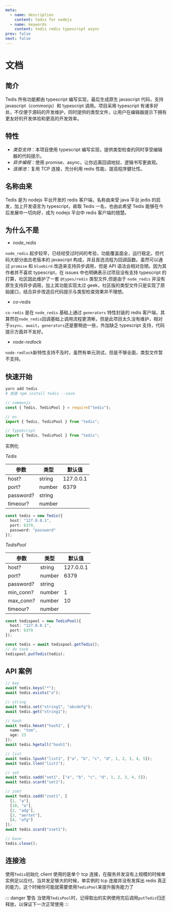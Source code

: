 ```yaml
---
meta:
  - name: description
    content: tedis for nodejs
  - name: keywords
    content: tedis redis typescript async
prev: false
next: false
---
```


# 文档

## 简介

Tedis 所有功能都由 typescript 编写实现，最后生成原生 javascript 代码，支持 javascript（commonjs）和 typescript 调用。项目采用 typescript 有诸多好处，不仅便于源码的开发维护，同时提供的类型文件，让用户在编辑器提示下拥有更友好的开发体验和更高的开发效率。

## 特性

- _类型支持_：本项目使用 typescript 编写实现，提供类型检查的同时享受编辑器的代码提示。
- _异步编程_：使用 promise、async，让你远离回调地狱，逻辑书写更直观。
- _连接池_：复用 TCP 连接，充分利用 redis 性能，提高程序健壮性。

## 名称由来

Tedis 是为 nodejs 平台开发的 redis 客户端，名称由来受 java 平台 jedis 的启发，加上开发语言为 typescript，故取 Tedis 一名，也由此希望 Tedis 能够在今后发展中一切向好，成为 nodejs 平台中 redis 客户端的翘楚。

## 为什么不是

- _node_redis_

`node_redis` 起步较早，已经经受过时间的考验，功能覆盖面全，运行稳定。但代码大部分由古老版本的 javascript 构成，并且首选流程为回调函数。虽然可以通过 `promise` 和 `bluebird` 改造来支持异步调用，但是 API 语法会相对丑陋。因为其作者并不喜欢 typescript，在 issues 中也明确表示过项目没有支持 typescript 的打算，社区因此维护了一套 `@types/redis` 类型文件,但是由于 `node_redis` 并没有原生支持异步调用，加上其功能实现太过 geek，社区版的类型文件只是实现了原始接口，结合异步改造后代码提示与类型检查效果并不理想。

- _co-redis_

`co-redis` 是在 `node_redis` 基础上通过 `generators` 特性封装的 redis 客户端，其算然在`node_redis`回调基础上调用流程更清晰，但是此项目太久没有维护，相对于`async`、`await`，`generators`还是要稍逊一些，外加缺乏 typescript 支持，代码提示方面并不友好。

- _node-redlock_

`node-redlock`新特性支持不及时，虽然有单元测试，但是不够全面，类型文件暂不支持。

## 快速开始

```bash
yarn add tedis
# 或者 npm install tedis --save
```

```ts
// commonjs
const { Tedis, TedisPool } = require("tedis");

// es
import { Tedis, TedisPool } from "tedis";

// TypeScript
import { Tedis, TedisPool } from "tedis";
```

实例化

_Tedis_

| 参数      | 类型   | 默认值    |
| --------- | ------ | --------- |
| host?     | string | 127.0.0.1 |
| port?     | number | 6379      |
| password? | string |           |
| timeour?  | number |           |

```ts
const tedis = new Tedis({
  host: "127.0.0.1",
  port: 6379,
  password: "password"
});
```

_TedisPool_

| 参数      | 类型   | 默认值    |
| --------- | ------ | --------- |
| host?     | string | 127.0.0.1 |
| port?     | number | 6379      |
| password? | string |           |
| min_conn? | number | 1         |
| max_conn? | number | 10        |
| timeour?  | number |           |

```ts
const tedispool = new TedisPool({
  host: "127.0.0.1",
  port: 6379
});

const tedis = await tedispool.getTedis();
// do task ...
tedispool.putTedis(tedis);
```

## API 案例

```ts
// key
await tedis.keys("*");
await tedis.exists("a");

// string
await tedis.set("string1", "abcdefg");
await tedis.get("string1");

// hash
await tedis.hmset("hash1", {
  name: "tom",
  age: 23
});
await tedis.hgetall("hash1");

// list
await tedis.lpush("list1", ["a", "b", "c", "d", 1, 2, 3, 4, 5]);
await tedis.llen("list1");

// set
await tedis.sadd("set1", ["a", "b", "c", "d", 1, 2, 3, 4, 5]);
await tedis.scard("set1");

// zset
await tedis.zadd("zset1", [
  [1, "a"],
  [10, "a"],
  [2, "adg"],
  [3, "aertet"],
  [4, "afg"]
]);
await tedis.zcard("zset1");

// base
tedis.close();
```

## 连接池

使用`Tedis`初始化 client 使用的是单个 tcp 连接，在服务并发没有上规模的时候单实例足以应付。当并发足够大的时候，单实例的 tcp 连接并没有发挥出 redis 真正的能力，这个时候你可能就需要使用`TedisPool`来提升服务能力了

::: danger 警告
当使用`TedisPool`时，记得取出的实例使用完后调用`putTedis`归还释放，以保证下一次正常使用
:::
